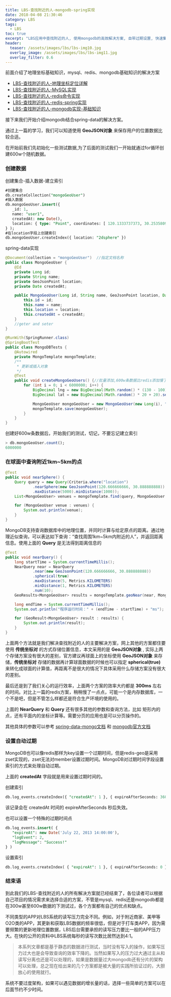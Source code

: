 ```yaml
---
title: LBS-查找附近的人-mongodb-spring实现
date: 2018-04-08 21:30:46
category: LBS
tags:
  - LBS
toc: true
excerpt: "LBS应用中查找附近的人, 使用mongodb的高效解决方案, 自带过期设置, 快速集成。系类文章有mysql、redis和mongodb三种解决方案，方便读者自由选择。"
header:
  teaser: /assets/images/lbs/lbs-img10.jpg
  overlay_image: /assets/images/lbs/lbs-img11.jpg
  overlay_filter: 0.6
---
```


前面介绍了地理坐标基础知识，mysql、redis、mongodb基础知识的解决方案

* [LBS-查找附近的人-地理坐标定位详解](http://nilme.me/lbs/LBS-查找附近的人-地理坐标定位详解.html)
* [LBS-查找附近的人-MySQL实现](http://nilme.me/lbs/LBS-查找附近的人-MySQL实现.html)
* [LBS-查找附近的人-redis命令实现](http://nilme.me/lbs/LBS-查找附近的人-redis命令实现.html)
* [LBS-查找附近的人-redis-spring实现](http://nilme.me/lbs/LBS-查找附近的人-redis-spring实现.html)
* [LBS-查找附近的人-mongodb实现-基础知识](http://nilme.me/lbs/LBS-查找附近的人-mongodb实现-基础知识.html)

接下来我们开始介绍mongodb结合spring-data的解决方案。

通过上一篇的学习，我们可以知道使用 **GeoJSON对象** 来保存用户的位置数据比较合适。

在开始前我们先初始化一些测试数据,为了后面的测试我们一开始就通过for循环创建600w个随机数据。

### 创建数据

创建集合-插入数据-建立索引

```sql
#创建集合
db.createCollection("mongoGeoUser")
#插入数据
db.mongoGeoUser.insert({
   _id: 1,
   name: "user1",
   createdAt: new Date(),
   location: { type: "Point", coordinates: [ 120.1333737373, 30.2535809303 ] },
} );
#在location字段上创建索引
db.mongoGeoUser.createIndex({ location: "2dsphere" })
```

spring-data实现

```java
@Document(collection = "mongoGeoUser")  //指定文档名称
public class MongoGeoUser {
    @Id
    private Long id;
    private String name;
    private GeoJsonPoint location;
    private Date createdAt;

    public MongoGeoUser(Long id, String name, GeoJsonPoint location, Date createdAt) {
        this.id = id;
        this.name = name;
        this.location = location;
        this.createdAt = createdAt;
    }
    //geter and seter
}
```

```java
@RunWith(SpringRunner.class)
@SpringBootTest
public class MongoDBTests {
    @Autowired
    private MongoTemplate mongoTemplate;
    /**
     * 更新或插入对象
     */
    @Test
    public void createMongoGeoUsers() {//批量添加,600w条数据比redis添加慢了很多很多，要等一小会的，建议泡杯茶，回头复习一下之前的文章
        for (int i = 0; i < 6000000; i++) {
            BigDecimal lng = new BigDecimal(Math.random() * (130 - 100) + 100).setScale(10, BigDecimal.ROUND_HALF_UP);
            BigDecimal lat = new BigDecimal(Math.random() * 20 + 20).setScale(10, BigDecimal.ROUND_HALF_UP);

            MongoGeoUser mongoGeoUser = new MongoGeoUser(new Long(i), "user1", new GeoJsonPoint(lng.doubleValue(), lat.doubleValue()), new Date());
            mongoTemplate.save(mongoGeoUser);
        }
    }
}
```

创建好600w条数据后，开始我们的测试，切记，不要忘记建立索引

```sql
> db.mongoGeoUser.count();
6000000
```

### 在球面中查询附近1km~5km的点

```java
@Test
public void nearSphere() {
    Query query = new Query(Criteria.where("location")
            .nearSphere(new GeoJsonPoint(120.666666666, 30.888888888))
            .maxDistance(5000).minDistance(1000));
    List<MongoGeoUser> venues = mongoTemplate.find(query, MongoGeoUser.class);

    for (MongoGeoUser venue : venues) {
        System.out.println(venue);
    }
}
```

MongoDB支持查询数据库中的地理位置，并同时计算与给定原点的距离。通过地理近似查询，可以表达如下查询：“查找周围1km~5km内附近的人”，并返回距离信息。使用上面的 **Query** 是无法得到距离信息的

```java
@Test
public void nearQuery() {
    long startTime = System.currentTimeMillis();
    NearQuery near = NearQuery
            .near(new GeoJsonPoint(120.666666666, 30.888888888))
            .spherical(true)
            .maxDistance(5, Metrics.KILOMETERS)
            .minDistance(1, Metrics.KILOMETERS)
            .num(10);
    GeoResults<MongoGeoUser> results = mongoTemplate.geoNear(near, MongoGeoUser.class);

    long endTime = System.currentTimeMillis();
    System.out.println("程序运行时间：" + (endTime - startTime) + "ms");

    for (GeoResult<MongoGeoUser> result : results) {
        System.out.println(result);
    }
}
```

上面两个方法就是我们解决查找附近的人的主要解决方案，网上其他的方案都住要使用 **传统坐标对** 的方式存储位置信息，本文采用的是 **GeoJSON对象** , 实际上两个存储方案没有很大的差别，官方建议再球面上的坐标使用 **GeoJSON对象** 来存储，**传统坐标对** 存储的数据再计算球面数据的时候也可以指定 **spherical(true)** 来转化成球面的计算值，再距离不是很大的情况下具体采用什么存储方案没有很大的差别。

最后还是到了我们关心的运行效率，上面两个方案的效率大约都是 **300ms** 左右的时间。对比上一篇的redis方案，稍稍慢了一点点，可能一个是内存数据库，一个不是吧，但是不管怎么样都还是符合生产环境的使用的。

上面的 **NearQuery** 和 **Query** 还有很多其他的参数和查询方法，比如 矩形内的点，还有平面内的坐标计算等。需要分页的应用也是可以分页操作的。

其他具体的参数可以参考 [spring-data-mongo文档](https://docs.spring.io/spring-data/data-mongo/docs/1.10.0.M1/reference/html/#mongodb-template-query) 和 [mongodb官方文档](https://docs.mongodb.com/manual/geospatial-queries/#index-feature-geospatial)

### 设置自动过期

MongoDB也可以像redis那样为key设置一个过期时间，但是redis-geo是采用zset实现的，zset无法对member设置过期时间。MongoDB对过期时间字段设置索引的方式来处理自动过期。

上面的 **createdAt** 字段就是用来设置过期时间的。

创建索引

```sql
db.log_events.createIndex({ "createdAt": 1 }, { expireAfterSeconds: 3600 })
```

该记录会在 createdAt 时间的 expireAfterSeconds 秒后失效。

也可以设置一个特殊的过期时间点

```sql
db.log_events.insert( {
   "expireAt": new Date('July 22, 2013 14:00:00'),
   "logEvent": 2,
   "logMessage": "Success!"
} )
```

设置索引

```sql
db.log_events.createIndex( { "expireAt": 1 }, { expireAfterSeconds: 0 } )
```

### 结束语

到此我们的LBS-查找附近的人的所有解决方案就已经结束了，各位读者可以根据自己项目的情况需求来选择合适的方案，不管是mysql、redis还是mongodb都是在300w甚至600w数据的下测试过，各个方案都有自己的优点和缺点。

不同类型的APP对LBS系统的读写压力完全不同。例如，对于附近商家、美甲等O2O类的APP，其更新和获取LBS数据的频率很低，但是对于打车类APP，因为需要频繁的更新地理位置数据，LBS后台需要承担的读写压力要比一般的APP压力大。在快的公开的资料中LBS系统每秒的读写次数比居然达到4:1。

> 本系列文章都是基于静态的数据进行测试，当时没有写入的操作，如果写压力过大也是会导致查询的效率下降的。当然如果写入的压力过大通过主从和读写分离也还是可以处理的，如果是数据量过大mongodb还有分片的架构可以处理，总之现在给出来的几个方案都是被大量的实践所验证过的，大胆放心的使用就行。

系统不要过度架构，如果可以遇见数据的增长量的话，选择一些简单的方案可以在后面节约不少时间。
